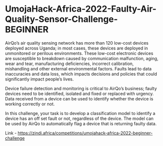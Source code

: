 # UmojaHack-Africa-2022-Faulty-Air-Quality-Sensor-Challenge-BEGINNER

AirQo’s air quality sensing network has more than 120 low-cost devices deployed across Uganda; in most cases, these devices are deployed in unmonitored or perilous environments. These low-cost electronic devices are susceptible to breakdown caused by communication malfunction, aging, wear and tear, manufacturing deficiencies, incorrect calibration, mishandling and other external environmental factors. Faults lead to data inaccuracies and data loss, which impacts decisions and policies that could significantly impact people’s lives.

Device failure detection and monitoring is critical to AirQo’s business; faulty devices need to be identified, isolated and fixed or replaced with urgency. Data received from a device can be used to identify whether the device is working correctly or not.

In this challenge, your task is to develop a classification model to identify a device has an off set fault or not, regardless of the device. The model can be used by AirQo to automatically flag a device that is returning faulty data.

Link - https://zindi.africa/competitions/umojahack-africa-2022-beginner-challenge

